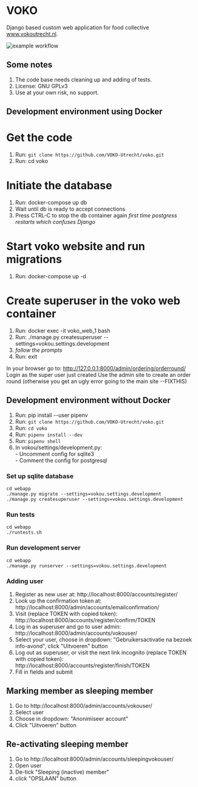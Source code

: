 # VOKO
Django based custom web application for food collective www.vokoutrecht.nl.

![example workflow](https://github.com/VOKO-Utrecht/voko/actions/workflows/ci.yml/badge.svg)

## Some notes
1. The code base needs cleaning up and adding of tests.
2. License: GNU GPLv3
3. Use at your own risk, no support.


## Development environment using Docker
# Get the code
1. Run: `git clone https://github.com/VOKO-Utrecht/voko.git`
2. Run: cd voko

# Initiate the database
1. Run: docker-compose up db
2. Wait until db is ready to accept connections
3. Press CTRL-C to stop the db container again
_first time postgress restarts which confuses Django_

# Start voko website and run migrations
1. Run: docker-compose up -d

# Create superuser in the voko web container
1. Run: docker exec -it voko_web_1 bash
2. Run: ./manage.py createsuperuser --settings=vokou.settings.development
3. _follow the prompts_
4. Run: exit

In your browser go to: http://127.0.0.1:8000/admin/ordering/orderround/
Login as the super user just created
Use the admin site to create an order round (otherwise you get an ugly error going to the main site --FIXTHIS)


## Development environment without Docker
1. Run: pip install --user pipenv
2. Run: `git clone https://github.com/VOKO-Utrecht/voko.git`
3. Run: `cd voko`
4. Run: `pipenv install --dev`
5. Run: `pipenv shell`
6. In vokou/settings/development.py: \
        - Uncomment config for sqlite3 \
        - Comment the config for postgresql


### Set up sqlite database
    cd webapp
    ./manage.py migrate --settings=vokou.settings.development
    ./manage.py createsuperuser --settings=vokou.settings.development

### Run tests
    cd webapp
    ./runtests.sh

### Run development server
    cd webapp
    ./manage.py runserver --settings=vokou.settings.development

### Adding user
1. Register as new user at: http://localhost:8000/accounts/register/
2. Look up the confirmation token at: http://localhost:8000/admin/accounts/emailconfirmation/
3. Visit (replace TOKEN with copied token): http://localhost:8000/accounts/register/confirm/TOKEN
4. Log in as superuser and go to user admin: http://localhost:8000/admin/accounts/vokouser/
5. Select your user, choose in dropdown: "Gebruikersactivatie na bezoek info-avond", click "Uitvoeren" button
6. Log out as superuser, or visit the next link incognito (replace TOKEN with copied token): http://localhost:8000/accounts/register/finish/TOKEN
7. Fill in fields and submit

## Marking member as sleeping member
1. Go to http://localhost:8000/admin/accounts/vokouser/
2. Select user
3. Choose in dropdown: "Anonimiseer account"
4. Click "Uitvoeren" button

## Re-activating sleeping member
1. Go to http://localhost:8000/admin/accounts/sleepingvokouser/
2. Open user
3. De-tick "Sleeping (inactive) member"
4. click "OPSLAAN" button
